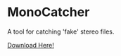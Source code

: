 # MonoCatcher
A tool for catching 'fake' stereo files.

[Download Here!](http://mattjk00.github.io/monoc-c)
